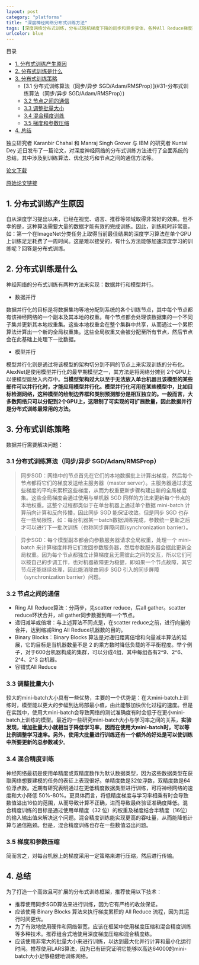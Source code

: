 ```yaml
---
layout: post
category: "platforms"
title: "深度神经网络分布式训练方法"
tags: [深度网络分布式训练，分布式随机梯度下降的同步和异步变体，各种All Reduce梯度聚合策略]
urlcolor: blue
---
```


目录

<!-- TOC -->

- [1. 分布式训练产生原因](#1-分布式训练产生原因)
- [2. 分布式训练是什么](#2-分布式训练是什么)
- [3. 分布式训练策略](#3-分布式训练策略)
	- [3.1 分布式训练算法（同步/异步 SGD/Adam/RMSProp）](#31-分布式训练算法（同步/异步 SGD/Adam/RMSProp）)
	- [3.2 节点之间的通信](#32-节点之间的通信)
	- [3.3 调整批量大小](#33-调整批量大小)
	- [3.4 混合精度训练](#34-混合精度训练)
	- [3.5 梯度和参数压缩](#35-梯度和参数压缩)
- [4. 总结](#4-总结)

<!-- /TOC -->

独立研究者 Karanbir Chahal 和 Manraj Singh Grover 与 IBM 的研究者 Kuntal Dey 近日发布了一篇论文，对深度神经网络的分布式训练方法进行了全面系统的总结，其中涉及到训练算法、优化技巧和节点之间的通信方法等。

[论文下载](https://leo4678.github.io/assets/AHitchhikersGuideOnDistributedTrainingOfDNNs.pdf)

[原始论文链接](https://arxiv.org/abs/1810.11787)

## 1. 分布式训练产生原因

自从深度学习提出以来，已经在视觉、语言、推荐等领域取得非常好的效果。但不幸的是，这种算法需要大量的数据才能有效的完成训练。因此，训练耗时非常高，如：第一个在ImageNet分类任务上取得当前最佳结果的深度学习算法在单个GPU上训练足足耗费了一周时间。这是难以接受的，有什么方法能够加速深度学习的训练呢？回答是分布式训练。

## 2. 分布式训练是什么

神经网络的分布式训练有两种方法来实现：数据并行和模型并行。

- 数据并行

数据并行化的目标是将数据集均等地分配到系统的各个训练节点，其中每个节点都有该神经网络的一个副本及其本地的权重。每个节点都会处理该数据集的一个不同子集并更新其本地权重集。这些本地权重会在整个集群中共享，从而通过一个累积算法计算出一个新的全局权重集。这些全局权重又会被分配至所有节点，然后节点会在此基础上处理下一批数据。

- 模型并行

模型并行化则是通过将该模型的架构切分到不同的节点上来实现训练的分布化。AlexNet是使用模型并行化的最早期模型之一，其方法是将网络分摊到 2个GPU上以便模型能放入内存中。**当模型架构过大以至于无法放入单台机器且该模型的某些部件可以并行化时，才能应用模型并行化。模型并行化可用在某些模型中，比如目标检测网络，这种模型的绘制边界框和类别预测部分是相互独立的。一般而言，大多数网络只可以分配到2个GPU上，这限制了可实现的可扩展数量，因此数据并行是分布式训练最常用的方法。**

## 3. 分布式训练策略

数据并行需要解决问题：

### 3.1 分布式训练算法（同步/异步 SGD/Adam/RMSProp）

> 同步SGD：网络中的节点首先在它们的本地数据批上计算出梯度，然后每个节点都将它们的梯度发送给主服务器（master server）。主服务器通过求这些梯度的平均来累积这些梯度，从而为权重更新步骤构建出新的全局梯度集。这些全局梯度会通过使用与单机器 SGD 同样的方法来更新每个节点的本地权重。这整个过程都类似于在单台机器上通过单个数据 mini-batch 计算前向计算和反向传播，因此同步 SGD 能保证收敛。但是同步 SGD 也存在一些局限性，如：每台机器某一batch数据训练完成，参数统一更新之后才可以进行下一批次训练（也称同步屏障问题/synchronization barrier）。

> 异步SGD：每个模型副本都会向参数服务器请求全局权重，处理一个 mini-batch 来计算梯度并将它们发回参数服务器，然后参数服务器会据此更新全局权重。因为每个节点都独立计算梯度且无需彼此之间的交互，所以它们可以按自己的步调工作，也对机器故障更为稳健，即如果一个节点故障，其它节点还能继续处理，因此能消除由同步 SGD 引入的同步屏障（synchronization barrier）问题。

### 3.2 节点之间的通信

- Ring All Reduce算法：分两步，先scatter reduce，后all gather。scatter reduce环状合并，all gather同步数据到每一个节点。
- 递归减半或倍增：与上述算法不同点是，在scatter reduce之前，进行向量的合并，达到缩减Ring All Reduce机器数的目的。
- Binary Blocks：Binary Blocks 算法是对递归距离倍增和向量减半算法的延展，它的目标是当机器数量不是 2 的乘方数时降低负载的不平衡程度。举个例子，对于600台机器构成的集群，可以分成4组，其中每组各有2^9、2^6、2^4、2^3 台机器。
- 容错式All Reduce

### 3.3 调整批量大小

较大的mini-batch大小具有一些优势，主要的一个优势是：在大mini-batch上训练时，模型能以更大的步幅到达局部最小值，由此能够加快优化过程的速度。但是在实践中，使用大mini-batch会导致网络的测试准确度有时会低于在更小mini-batch上训练的模型。最近的一些研究mini-batch大小与学习率之间的关系，**实验发现，增加批量大小就相当于降低学习率，因而在使用大mini-batch时，可以等比例调整学习速率。另外，使用大批量进行训练还有一个额外的好处是可以使训练中所要更新的总参数减少**。

### 3.4 混合精度训练

神经网络最初是使用单精度或双精度数作为默认数据类型，因为这些数据类型在获取网络想要建模的任务的表征上表现很好。单精度数是32位浮数，双精度数是64位浮点数。近期有研究表明通过在更低精度数据类型进行训练，可将神经网络的速度和大小降低 50%-80%。更具体而言，将低精度梯度与学习率相乘有时会导致数值溢出16位的范围，从而导致计算不正确，进而导致最终验证准确度降低。混合精度训练的目标是通过使用单精度（32 位）的权重及梯度结合半精度（16位）的输入输出值来解决这个问题。混合精度训练能实现更高的吞吐量，从而能降低计算与通信瓶颈。但是，混合精度训练也存在一些数值溢出问题。

### 3.5 梯度和参数压缩

简而言之，对每台机器上的梯度采用一定策略来进行压缩，然后进行传输。

## 4. 总结

为了打造一个高效且可扩展的分布式训练框架，推荐使用以下技术：

- 推荐使用同步SGD算法来进行训练，因为它有严格的收敛保证。
- 应该使用 Binary Blocks 算法来执行梯度累积的 All Reduce 流程，因为其运行时间更优。
- 为了有效地使用硬件和网络带宽，应该在框架中使用梯度压缩和混合精度训练等多种技术。推荐组合式地使用深度梯度压缩和混合精度练。
- 应该使用非常大的批量大小来进行训练，以达到最大化并行计算和最小化运行时间。推荐使用LARS算法，因为已有研究证明它能够以高达64000的mini-batch大小足够稳健地训练网络。
